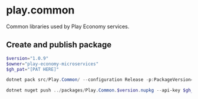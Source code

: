 # play.common
Common libraries used by Play Economy services.

## Create and publish package
```powershell
$version="1.0.9"
$owner="play-economy-microservices"
$gh_pat="[PAT HERE]"

dotnet pack src/Play.Common/ --configuration Release -p:PackageVersion=$version -p:RepositoryUrl=https://github.com/$owner/play.common -o ../packages

dotnet nuget push ../packages/Play.Common.$version.nupkg --api-key $gh_pat --source "github"
```